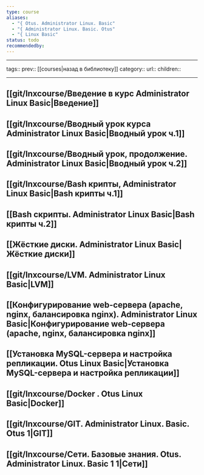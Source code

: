 ```yaml
---
type: course
aliases:
  - "{ Otus. Administrator Linux. Basic"
  - "{ Administrator Linux. Basic. Otus"
  - "{ Linux Basic"
status: todo
recommendedby:
---
```

___ 
tags:: 
prev:: [[courses|назад в библиотеку]] 
category:: 
url:: 
children:: 
___ 


## [[git/lnxcourse/Введение в курс Administrator Linux Basic|Введение]]

## [[git/lnxcourse/Вводный урок курса Administrator Linux Basic|Вводный урок ч.1]]
## [[git/lnxcourse/Вводный урок, продолжение. Administrator Linux Basic|Вводный урок ч.2]]
## [[git/lnxcourse/Bash крипты, Administrator Linux Basic|Bash крипты ч.1]]
## [[Bash скрипты. Administrator Linux Basic|Bash крипты ч.2]]
## [[Жёсткие диски. Administrator Linux Basic|Жёсткие диски]]
## [[git/lnxcourse/LVM. Administrator Linux Basic|LVM]]
## [[Конфигурирование web-сервера (apache, nginx, балансировка nginx). Administrator Linux Basic|Конфигурирование web-сервера (apache, nginx, балансировка nginx]] 

## [[Установка MySQL-сервера и настройка репликации. Otus Linux Basic|Установка MySQL-сервера и настройка репликации]]
  
  ## [[git/lnxcourse/Docker . Otus Linux Basic|Docker]]

## [[git/lnxcourse/GIT. Administrator Linux. Basic. Otus 1|GIT]]

## [[git/lnxcourse/Сети. Базовые знания. Otus. Administrator Linux. Basic 1 1|Сети]]


